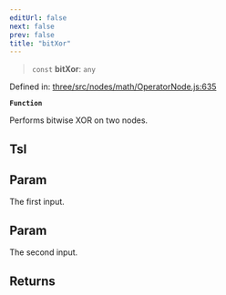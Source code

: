 ```yaml
---
editUrl: false
next: false
prev: false
title: "bitXor"
---
```


> `const` **bitXor**: `any`

Defined in: [three/src/nodes/math/OperatorNode.js:635](https://github.com/DefinitelyMaybe/three-i18n/blob/fa57b79433d1c349ffb23a78727299c8d4190136/three/src/nodes/math/OperatorNode.js#L635)

**`Function`**

Performs bitwise XOR on two nodes.

## Tsl

## Param

The first input.

## Param

The second input.

## Returns
